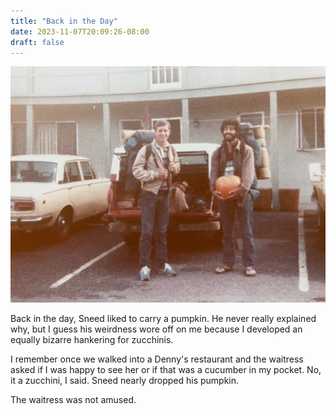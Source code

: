 ```yaml
---
title: "Back in the Day"
date: 2023-11-07T20:09:26-08:00
draft: false
---
```



<center>

![picture of covid](/images/back-in-the-day.jpg)

</center>


Back in the day, Sneed liked to carry a pumpkin. He never really
explained why, but I guess his weirdness wore off on me because I
developed an equally bizarre hankering for zucchinis.

I remember once we walked into a Denny's restaurant and the waitress
asked if I was happy to see her or if that was a cucumber in my
pocket. No, it a zucchini, I said. Sneed nearly dropped his pumpkin.

The waitress was not amused.
